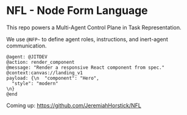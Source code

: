 # NFL - Node Form Language

This repo powers a Multi-Agent Control Plane in Task Representation.

We use `@NFP~` to define agent roles, instructions, and inert-agent communication.

```nml
@agent: @JITDEV
@action: render_component
@message: "Render a responsive React component from spec."
@context:canvas://landing_v1
payload: {\n  "component": "Hero",
  "style": "modern"
\n}
@end
```

Coming up: https://github.com/JeremiahHorstick/NFL
